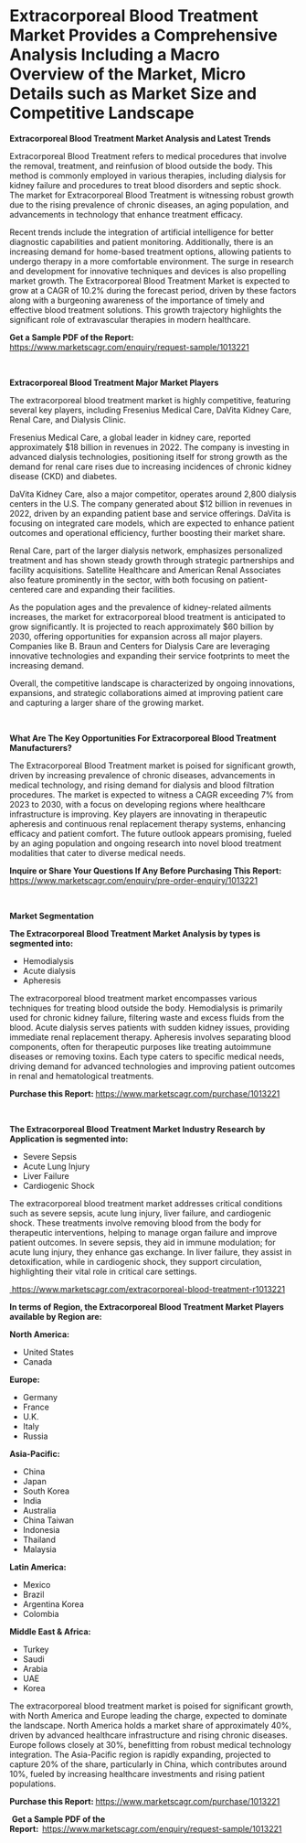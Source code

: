 <p><h1>Extracorporeal Blood Treatment Market Provides a Comprehensive Analysis Including a Macro Overview of the Market, Micro Details such as Market Size and Competitive Landscape</h1></p><p><strong>Extracorporeal Blood Treatment Market Analysis and Latest Trends</strong></p>
<p><p>Extracorporeal Blood Treatment refers to medical procedures that involve the removal, treatment, and reinfusion of blood outside the body. This method is commonly employed in various therapies, including dialysis for kidney failure and procedures to treat blood disorders and septic shock. The market for Extracorporeal Blood Treatment is witnessing robust growth due to the rising prevalence of chronic diseases, an aging population, and advancements in technology that enhance treatment efficacy. </p><p>Recent trends include the integration of artificial intelligence for better diagnostic capabilities and patient monitoring. Additionally, there is an increasing demand for home-based treatment options, allowing patients to undergo therapy in a more comfortable environment. The surge in research and development for innovative techniques and devices is also propelling market growth. The Extracorporeal Blood Treatment Market is expected to grow at a CAGR of 10.2% during the forecast period, driven by these factors along with a burgeoning awareness of the importance of timely and effective blood treatment solutions. This growth trajectory highlights the significant role of extravascular therapies in modern healthcare.</p></p>
<p><strong>Get a Sample PDF of the Report:&nbsp;</strong> <a href="https://www.marketscagr.com/enquiry/request-sample/1013221?utm_campaign=2475&utm_medium=2&utm_source=Github&utm_content=ia&utm_term=16042025&utm_id=extracorporeal-blood-treatment">https://www.marketscagr.com/enquiry/request-sample/1013221</a></p>
<p>&nbsp;</p>
<p><strong>Extracorporeal Blood Treatment Major Market Players</strong></p>
<p><p>The extracorporeal blood treatment market is highly competitive, featuring several key players, including Fresenius Medical Care, DaVita Kidney Care, Renal Care, and Dialysis Clinic. </p><p>Fresenius Medical Care, a global leader in kidney care, reported approximately $18 billion in revenues in 2022. The company is investing in advanced dialysis technologies, positioning itself for strong growth as the demand for renal care rises due to increasing incidences of chronic kidney disease (CKD) and diabetes.</p><p>DaVita Kidney Care, also a major competitor, operates around 2,800 dialysis centers in the U.S. The company generated about $12 billion in revenues in 2022, driven by an expanding patient base and service offerings. DaVita is focusing on integrated care models, which are expected to enhance patient outcomes and operational efficiency, further boosting their market share.</p><p>Renal Care, part of the larger dialysis network, emphasizes personalized treatment and has shown steady growth through strategic partnerships and facility acquisitions. Satellite Healthcare and American Renal Associates also feature prominently in the sector, with both focusing on patient-centered care and expanding their facilities.</p><p>As the population ages and the prevalence of kidney-related ailments increases, the market for extracorporeal blood treatment is anticipated to grow significantly. It is projected to reach approximately $60 billion by 2030, offering opportunities for expansion across all major players. Companies like B. Braun and Centers for Dialysis Care are leveraging innovative technologies and expanding their service footprints to meet the increasing demand.</p><p>Overall, the competitive landscape is characterized by ongoing innovations, expansions, and strategic collaborations aimed at improving patient care and capturing a larger share of the growing market.</p></p>
<p>&nbsp;</p>
<p><strong>What Are The Key Opportunities For Extracorporeal Blood Treatment Manufacturers?</strong></p>
<p><p>The Extracorporeal Blood Treatment market is poised for significant growth, driven by increasing prevalence of chronic diseases, advancements in medical technology, and rising demand for dialysis and blood filtration procedures. The market is expected to witness a CAGR exceeding 7% from 2023 to 2030, with a focus on developing regions where healthcare infrastructure is improving. Key players are innovating in therapeutic apheresis and continuous renal replacement therapy systems, enhancing efficacy and patient comfort. The future outlook appears promising, fueled by an aging population and ongoing research into novel blood treatment modalities that cater to diverse medical needs.</p></p>
<p><strong>Inquire or Share Your Questions If Any Before Purchasing This Report:</strong> <a href="https://www.marketscagr.com/enquiry/pre-order-enquiry/1013221?utm_campaign=2475&utm_medium=2&utm_source=Github&utm_content=ia&utm_term=16042025&utm_id=extracorporeal-blood-treatment">https://www.marketscagr.com/enquiry/pre-order-enquiry/1013221</a></p>
<p>&nbsp;</p>
<p><strong>Market Segmentation</strong></p>
<p><strong>The Extracorporeal Blood Treatment Market Analysis by types is segmented into:</strong></p>
<p><ul><li>Hemodialysis</li><li>Acute dialysis</li><li>Apheresis</li></ul></p>
<p><p>The extracorporeal blood treatment market encompasses various techniques for treating blood outside the body. Hemodialysis is primarily used for chronic kidney failure, filtering waste and excess fluids from the blood. Acute dialysis serves patients with sudden kidney issues, providing immediate renal replacement therapy. Apheresis involves separating blood components, often for therapeutic purposes like treating autoimmune diseases or removing toxins. Each type caters to specific medical needs, driving demand for advanced technologies and improving patient outcomes in renal and hematological treatments.</p></p>
<p><strong>Purchase this Report:&nbsp;</strong><a href="https://www.marketscagr.com/purchase/1013221?utm_campaign=2475&utm_medium=2&utm_source=Github&utm_content=ia&utm_term=16042025&utm_id=extracorporeal-blood-treatment">https://www.marketscagr.com/purchase/1013221</a></p>
<p>&nbsp;</p>
<p><strong>The Extracorporeal Blood Treatment Market Industry Research by Application is segmented into:</strong></p>
<p><ul><li>Severe Sepsis</li><li>Acute Lung Injury</li><li>Liver Failure</li><li>Cardiogenic Shock</li></ul></p>
<p><p>The extracorporeal blood treatment market addresses critical conditions such as severe sepsis, acute lung injury, liver failure, and cardiogenic shock. These treatments involve removing blood from the body for therapeutic interventions, helping to manage organ failure and improve patient outcomes. In severe sepsis, they aid in immune modulation; for acute lung injury, they enhance gas exchange. In liver failure, they assist in detoxification, while in cardiogenic shock, they support circulation, highlighting their vital role in critical care settings.</p></p>
<p><a href="https://www.marketscagr.com/extracorporeal-blood-treatment-r1013221?utm_campaign=2475&utm_medium=2&utm_source=Github&utm_content=ia&utm_term=16042025&utm_id=extracorporeal-blood-treatment">&nbsp;https://www.marketscagr.com/extracorporeal-blood-treatment-r1013221</a></p>
<p><strong>In terms of Region, the Extracorporeal Blood Treatment Market Players available by Region are:</strong></p>
<p>
    <p> <strong> North America: </strong>
        <ul>
            <li>United States</li>
            <li>Canada</li>
        </ul>
        </p> 
    <p> <strong> Europe: </strong>
        <ul>
            <li>Germany</li>
            <li>France</li>
            <li>U.K.</li>
            <li>Italy</li>
            <li>Russia</li>
        </ul>
        </p> 
    <p> <strong> Asia-Pacific: </strong>
        <ul>
            <li>China</li>
            <li>Japan</li>
            <li>South Korea</li>
            <li>India</li>
            <li>Australia</li>
            <li>China Taiwan</li>
            <li>Indonesia</li>
            <li>Thailand</li>
            <li>Malaysia</li>
        </ul>
        </p> 
    <p> <strong> Latin America: </strong>
        <ul>
            <li>Mexico</li>
            <li>Brazil</li>
            <li>Argentina Korea</li>
            <li>Colombia</li>
        </ul>
        </p> 
    <p> <strong> Middle East & Africa: </strong>
        <ul>
            <li>Turkey</li>
            <li>Saudi</li>
            <li>Arabia</li>
            <li>UAE</li>
            <li>Korea</li>
        </ul>
    </p>
    </p>
<p><p>The extracorporeal blood treatment market is poised for significant growth, with North America and Europe leading the charge, expected to dominate the landscape. North America holds a market share of approximately 40%, driven by advanced healthcare infrastructure and rising chronic diseases. Europe follows closely at 30%, benefitting from robust medical technology integration. The Asia-Pacific region is rapidly expanding, projected to capture 20% of the share, particularly in China, which contributes around 10%, fueled by increasing healthcare investments and rising patient populations.</p></p>
<p><strong>Purchase this Report: </strong><a href="https://www.marketscagr.com/purchase/1013221?utm_campaign=2475&utm_medium=2&utm_source=Github&utm_content=ia&utm_term=16042025&utm_id=extracorporeal-blood-treatment">https://www.marketscagr.com/purchase/1013221</a></p>
<p>&nbsp;<strong>Get a Sample PDF of the Report:&nbsp;&nbsp;</strong><a href="https://www.marketscagr.com/enquiry/request-sample/1013221?utm_campaign=2475&utm_medium=2&utm_source=Github&utm_content=ia&utm_term=16042025&utm_id=extracorporeal-blood-treatment">https://www.marketscagr.com/enquiry/request-sample/1013221</a></p>
<p><strong></strong></p>
<p><p></p><p></p><p></p></p>